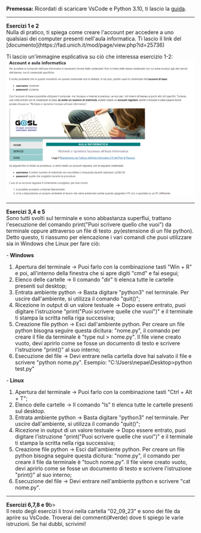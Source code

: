 <b>Premessa:</b> Ricordati di scaricare VsCode e Python 3.10, ti lascio la [guida](https://fad.unich.it/mod/page/view.php?id=24971).
<hr>
<b>Esercizi 1 e 2</b> <br>
Nulla di pratico, ti spiega come creare l'account per accedere a uno qualsiasi dei computer 
presenti nell'aula informatica. Ti lascio il link del [documento](https://fad.unich.it/mod/page/view.php?id=25736)

Ti lascio un'immagine esplicativa su ciò che interessa esercizio 1-2:
![Ex1_2](PNG/Es_1_e_2.PNG)
<hr>
<b>Esercizi 3,4 e 5</b> <br>
Sono tutti svolti sul terminale e sono abbastanza superflui, trattano l'esecuzione del comando print("Puoi scrivere quello che vuoi") da terminale oppure 
attraverso un file di testo .py(estensione di un file python). Detto questo, ti riassumo per elencazione i vari comandi che puoi utilizzare sia in Windows che Linux per fare ciò: <br>

-<b> Windows</b>
1. Apertura del terminale -> Puoi farlo con la combinazione tasti "Win + R" e poi, all'interno della finestra che si apre digiti "cmd" e fai esegui;
2. Elenco delle cartelle -> Il comando "dir" ti elenca tutte le cartelle presenti sul desktop;
3. Entrata ambiente python -> Basta digitare "python3" nel terminale. Per uscire dall'ambiente, si utilizza il comando "quit()";
4. Ricezione in output di un valore testuale -> Dopo essere entrato, puoi digitare l'istruzione "print("Puoi scrivere quelle che vuoi")" e il terminale ti stampa la scritta nella riga successiva;
5. Creazione file python -> Esci dall'ambiente python. Per creare un file python bisogna seguire questa dicitura: "nome.py", il comando per creare il file da terminale è "type nul > nome.py".
Il file viene creato vuoto, devi aprirlo come se fosse un documento di testo e scrivere l'istruzione "print()" al suo interno;
6. Esecuzione del file -> Devi entrare nella cartella dove hai salvato il file e scrivere "python nome.py". Esempio: "C:\Users\nepae\Desktop>python test.py"

-<b> Linux </b>
1. Apertura del terminale -> Puoi farlo con la combinazione tasti "Ctrl + Alt + T";
2. Elenco delle cartelle -> Il comando "ls" ti elenca tutte le cartelle presenti sul desktop.
3. Entrata ambiente python -> Basta digitare "python3" nel terminale. Per uscire dall'ambiente, si utilizza il comando "quit()";
4. Ricezione in output di un valore testuale -> Dopo essere entrato, puoi digitare l'istruzione "print("Puoi scrivere quelle che vuoi")" e il terminale ti stampa la scritta nella riga successiva;
5. Creazione file python -> Esci dall'ambiente python. Per creare un file python bisogna seguire questa dicitura: "nome.py", il comando per creare il file da terminale è "touch nome.py".
Il file viene creato vuoto, devi aprirlo come se fosse un documento di testo e scrivere l'istruzione "print()" al suo interno;
6. Esecuzione del file -> Devi entrare nell'ambiente python e scrivere "cat nome.py".
<hr>
<b>Esercizi 6,7,8 e 9</b>b> <br>
Il resto degli esercizi li trovi nella cartella "02_09_23" e sono dei file da aprire su VsCode. Troverai dei commenti(#verde) dove ti spiego le varie istruzioni. Se hai dubbi, scrivimi!
